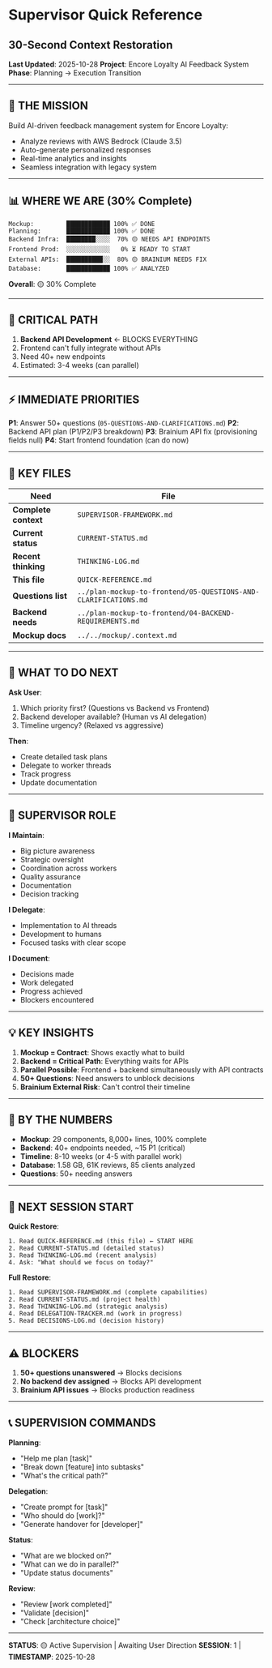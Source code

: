 # Supervisor Quick Reference
## 30-Second Context Restoration

**Last Updated**: 2025-10-28
**Project**: Encore Loyalty AI Feedback System
**Phase**: Planning → Execution Transition

---

## 🎯 THE MISSION

Build AI-driven feedback management system for Encore Loyalty:
- Analyze reviews with AWS Bedrock (Claude 3.5)
- Auto-generate personalized responses
- Real-time analytics and insights
- Seamless integration with legacy system

---

## 📊 WHERE WE ARE (30% Complete)

```
Mockup:         ████████████ 100% ✅ DONE
Planning:       ████████████ 100% ✅ DONE
Backend Infra:  ████████░░░░  70% 🟡 NEEDS API ENDPOINTS
Frontend Prod:  ░░░░░░░░░░░░   0% ⏳ READY TO START
External APIs:  ██████████░░  80% 🟡 BRAINIUM NEEDS FIX
Database:       ████████████ 100% ✅ ANALYZED
```

**Overall**: 🟡 30% Complete

---

## 🚨 CRITICAL PATH

1. **Backend API Development** ← BLOCKS EVERYTHING
2. Frontend can't fully integrate without APIs
3. Need 40+ new endpoints
4. Estimated: 3-4 weeks (can parallel)

---

## ⚡ IMMEDIATE PRIORITIES

**P1**: Answer 50+ questions (`05-QUESTIONS-AND-CLARIFICATIONS.md`)
**P2**: Backend API plan (P1/P2/P3 breakdown)
**P3**: Brainium API fix (provisioning fields null)
**P4**: Start frontend foundation (can do now)

---

## 📁 KEY FILES

| Need | File |
|------|------|
| **Complete context** | `SUPERVISOR-FRAMEWORK.md` |
| **Current status** | `CURRENT-STATUS.md` |
| **Recent thinking** | `THINKING-LOG.md` |
| **This file** | `QUICK-REFERENCE.md` |
| **Questions list** | `../plan-mockup-to-frontend/05-QUESTIONS-AND-CLARIFICATIONS.md` |
| **Backend needs** | `../plan-mockup-to-frontend/04-BACKEND-REQUIREMENTS.md` |
| **Mockup docs** | `../../mockup/.context.md` |

---

## 🎯 WHAT TO DO NEXT

**Ask User**:
1. Which priority first? (Questions vs Backend vs Frontend)
2. Backend developer available? (Human vs AI delegation)
3. Timeline urgency? (Relaxed vs aggressive)

**Then**:
- Create detailed task plans
- Delegate to worker threads
- Track progress
- Update documentation

---

## 🧠 SUPERVISOR ROLE

**I Maintain**:
- Big picture awareness
- Strategic oversight
- Coordination across workers
- Quality assurance
- Documentation
- Decision tracking

**I Delegate**:
- Implementation to AI threads
- Development to humans
- Focused tasks with clear scope

**I Document**:
- Decisions made
- Work delegated
- Progress achieved
- Blockers encountered

---

## 💡 KEY INSIGHTS

1. **Mockup = Contract**: Shows exactly what to build
2. **Backend = Critical Path**: Everything waits for APIs
3. **Parallel Possible**: Frontend + backend simultaneously with API contracts
4. **50+ Questions**: Need answers to unblock decisions
5. **Brainium External Risk**: Can't control their timeline

---

## 🔢 BY THE NUMBERS

- **Mockup**: 29 components, 8,000+ lines, 100% complete
- **Backend**: 40+ endpoints needed, ~15 P1 (critical)
- **Timeline**: 8-10 weeks (or 4-5 with parallel work)
- **Database**: 1.58 GB, 61K reviews, 85 clients analyzed
- **Questions**: 50+ needing answers

---

## 🚀 NEXT SESSION START

**Quick Restore**:
```
1. Read QUICK-REFERENCE.md (this file) ← START HERE
2. Read CURRENT-STATUS.md (detailed status)
3. Read THINKING-LOG.md (recent analysis)
4. Ask: "What should we focus on today?"
```

**Full Restore**:
```
1. Read SUPERVISOR-FRAMEWORK.md (complete capabilities)
2. Read CURRENT-STATUS.md (project health)
3. Read THINKING-LOG.md (strategic analysis)
4. Read DELEGATION-TRACKER.md (work in progress)
5. Read DECISIONS-LOG.md (decision history)
```

---

## ⚠️ BLOCKERS

1. **50+ questions unanswered** → Blocks decisions
2. **No backend dev assigned** → Blocks API development
3. **Brainium API issues** → Blocks production readiness

---

## 📞 SUPERVISION COMMANDS

**Planning**:
- "Help me plan [task]"
- "Break down [feature] into subtasks"
- "What's the critical path?"

**Delegation**:
- "Create prompt for [task]"
- "Who should do [work]?"
- "Generate handover for [developer]"

**Status**:
- "What are we blocked on?"
- "What can we do in parallel?"
- "Update status documents"

**Review**:
- "Review [work completed]"
- "Validate [decision]"
- "Check [architecture choice]"

---

**STATUS**: 🟡 Active Supervision | Awaiting User Direction
**SESSION**: 1 | **TIMESTAMP**: 2025-10-28

